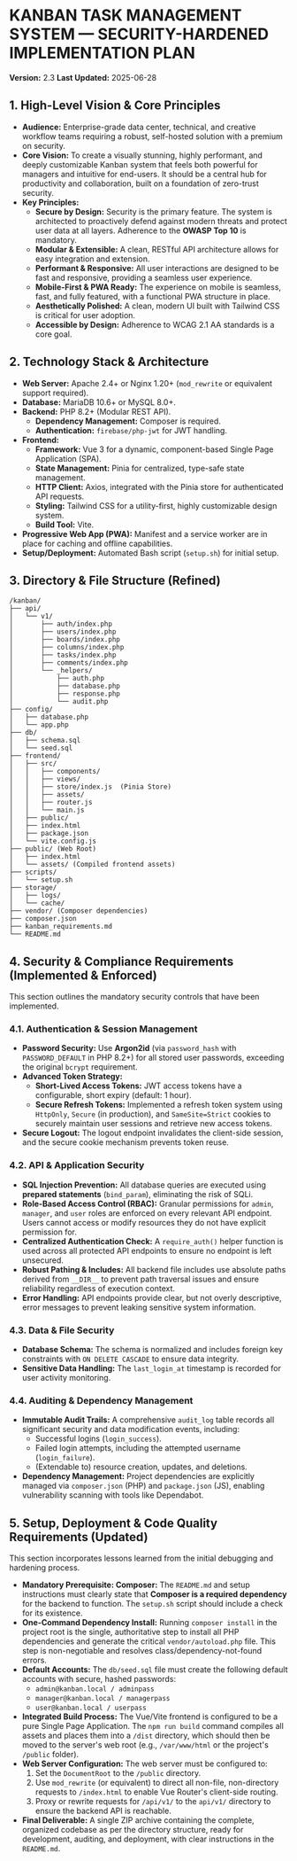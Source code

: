 # KANBAN TASK MANAGEMENT SYSTEM — SECURITY-HARDENED IMPLEMENTATION PLAN
**Version:** 2.3
**Last Updated:** 2025-06-28

## 1. High-Level Vision & Core Principles

*   **Audience:** Enterprise-grade data center, technical, and creative workflow teams requiring a robust, self-hosted solution with a premium on security.
*   **Core Vision:** To create a visually stunning, highly performant, and deeply customizable Kanban system that feels both powerful for managers and intuitive for end-users. It should be a central hub for productivity and collaboration, built on a foundation of zero-trust security.
*   **Key Principles:**
    *   **Secure by Design:** Security is the primary feature. The system is architected to proactively defend against modern threats and protect user data at all layers. Adherence to the **OWASP Top 10** is mandatory.
    *   **Modular & Extensible:** A clean, RESTful API architecture allows for easy integration and extension.
    *   **Performant & Responsive:** All user interactions are designed to be fast and responsive, providing a seamless user experience.
    *   **Mobile-First & PWA Ready:** The experience on mobile is seamless, fast, and fully featured, with a functional PWA structure in place.
    *   **Aesthetically Polished:** A clean, modern UI built with Tailwind CSS is critical for user adoption.
    *   **Accessible by Design:** Adherence to WCAG 2.1 AA standards is a core goal.

## 2. Technology Stack & Architecture

*   **Web Server:** Apache 2.4+ or Nginx 1.20+ (`mod_rewrite` or equivalent support required).
*   **Database:** MariaDB 10.6+ or MySQL 8.0+.
*   **Backend:** PHP 8.2+ (Modular REST API).
    *   **Dependency Management:** Composer is required.
    *   **Authentication:** `firebase/php-jwt` for JWT handling.
*   **Frontend:**
    *   **Framework:** Vue 3 for a dynamic, component-based Single Page Application (SPA).
    *   **State Management:** Pinia for centralized, type-safe state management.
    *   **HTTP Client:** Axios, integrated with the Pinia store for authenticated API requests.
    *   **Styling:** Tailwind CSS for a utility-first, highly customizable design system.
    *   **Build Tool:** Vite.
*   **Progressive Web App (PWA):** Manifest and a service worker are in place for caching and offline capabilities.
*   **Setup/Deployment:** Automated Bash script (`setup.sh`) for initial setup.

## 3. Directory & File Structure (Refined)
```
/kanban/
├── api/
│   └── v1/
│       ├── auth/index.php
│       ├── users/index.php
│       ├── boards/index.php
│       ├── columns/index.php
│       ├── tasks/index.php
│       ├── comments/index.php
│       └── _helpers/
│           ├── auth.php
│           ├── database.php
│           ├── response.php
│           └── audit.php
├── config/
│   ├── database.php
│   └── app.php
├── db/
│   ├── schema.sql
│   └── seed.sql
├── frontend/
│   ├── src/
│   │   ├── components/
│   │   ├── views/
│   │   ├── store/index.js  (Pinia Store)
│   │   ├── assets/
│   │   ├── router.js
│   │   └── main.js
│   ├── public/
│   ├── index.html
│   ├── package.json
│   └── vite.config.js
├── public/ (Web Root)
│   ├── index.html
│   └── assets/ (Compiled frontend assets)
├── scripts/
│   └── setup.sh
├── storage/
│   ├── logs/
│   └── cache/
├── vendor/ (Composer dependencies)
├── composer.json
├── kanban_requirements.md
└── README.md
```

## 4. Security & Compliance Requirements (Implemented & Enforced)

This section outlines the mandatory security controls that have been implemented.

### 4.1. Authentication & Session Management
*   **Password Security:** Use **Argon2id** (via `password_hash` with `PASSWORD_DEFAULT` in PHP 8.2+) for all stored user passwords, exceeding the original `bcrypt` requirement.
*   **Advanced Token Strategy:**
    *   **Short-Lived Access Tokens:** JWT access tokens have a configurable, short expiry (default: 1 hour).
    *   **Secure Refresh Tokens:** Implemented a refresh token system using `HttpOnly`, `Secure` (in production), and `SameSite=Strict` cookies to securely maintain user sessions and retrieve new access tokens.
*   **Secure Logout:** The logout endpoint invalidates the client-side session, and the secure cookie mechanism prevents token reuse.

### 4.2. API & Application Security
*   **SQL Injection Prevention:** All database queries are executed using **prepared statements** (`bind_param`), eliminating the risk of SQLi.
*   **Role-Based Access Control (RBAC):** Granular permissions for `admin`, `manager`, and `user` roles are enforced on every relevant API endpoint. Users cannot access or modify resources they do not have explicit permission for.
*   **Centralized Authentication Check:** A `require_auth()` helper function is used across all protected API endpoints to ensure no endpoint is left unsecured.
*   **Robust Pathing & Includes:** All backend file includes use absolute paths derived from `__DIR__` to prevent path traversal issues and ensure reliability regardless of execution context.
*   **Error Handling:** API endpoints provide clear, but not overly descriptive, error messages to prevent leaking sensitive system information.

### 4.3. Data & File Security
*   **Database Schema:** The schema is normalized and includes foreign key constraints with `ON DELETE CASCADE` to ensure data integrity.
*   **Sensitive Data Handling:** The `last_login_at` timestamp is recorded for user activity monitoring.

### 4.4. Auditing & Dependency Management
*   **Immutable Audit Trails:** A comprehensive `audit_log` table records all significant security and data modification events, including:
    *   Successful logins (`login_success`).
    *   Failed login attempts, including the attempted username (`login_failure`).
    *   (Extendable to) resource creation, updates, and deletions.
*   **Dependency Management:** Project dependencies are explicitly managed via `composer.json` (PHP) and `package.json` (JS), enabling vulnerability scanning with tools like Dependabot.

## 5. Setup, Deployment & Code Quality Requirements (Updated)

This section incorporates lessons learned from the initial debugging and hardening process.

*   **Mandatory Prerequisite: Composer:** The `README.md` and setup instructions must clearly state that **Composer is a required dependency** for the backend to function. The `setup.sh` script should include a check for its existence.
*   **One-Command Dependency Install:** Running `composer install` in the project root is the single, authoritative step to install all PHP dependencies and generate the critical `vendor/autoload.php` file. This step is non-negotiable and resolves class/dependency-not-found errors.
*   **Default Accounts:** The `db/seed.sql` file must create the following default accounts with secure, hashed passwords:
    *   `admin@kanban.local / adminpass`
    *   `manager@kanban.local / managerpass`
    *   `user@kanban.local / userpass`
*   **Integrated Build Process:** The Vue/Vite frontend is configured to be a pure Single Page Application. The `npm run build` command compiles all assets and places them into a `/dist` directory, which should then be moved to the server's web root (e.g., `/var/www/html` or the project's `/public` folder).
*   **Web Server Configuration:** The web server must be configured to:
    1.  Set the `DocumentRoot` to the `/public` directory.
    2.  Use `mod_rewrite` (or equivalent) to direct all non-file, non-directory requests to `/index.html` to enable Vue Router's client-side routing.
    3.  Proxy or rewrite requests for `/api/v1/` to the `api/v1/` directory to ensure the backend API is reachable.
*   **Final Deliverable:** A single ZIP archive containing the complete, organized codebase as per the directory structure, ready for development, auditing, and deployment, with clear instructions in the `README.md`.
